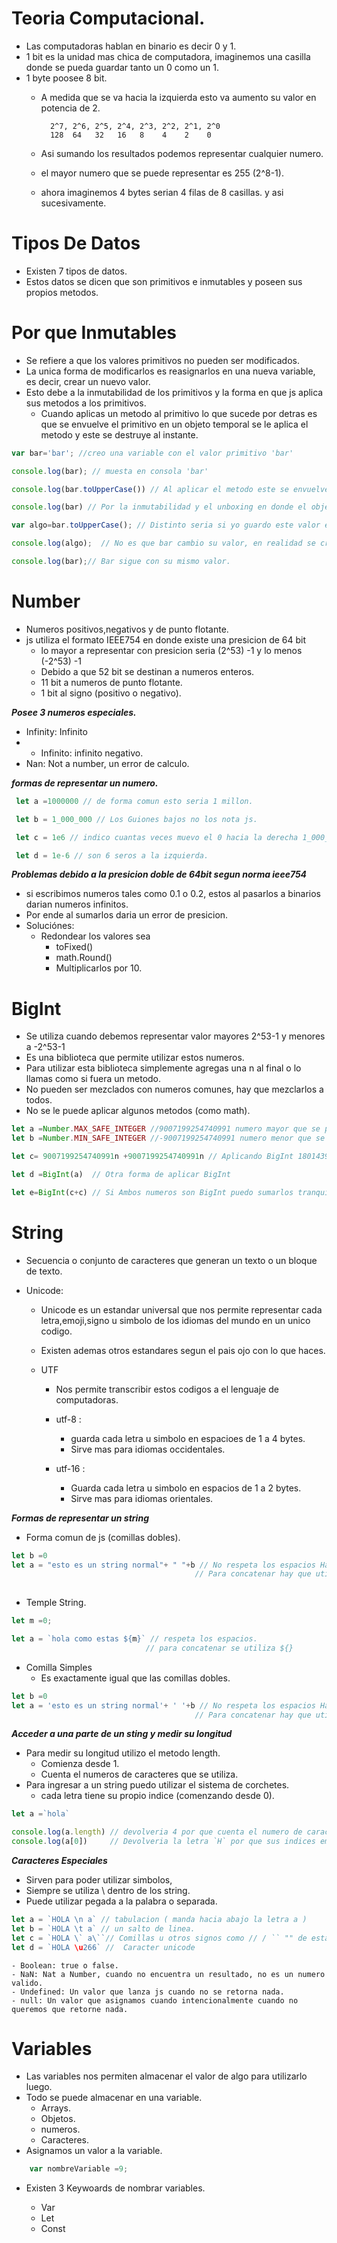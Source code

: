# Teoria Computacional.
- Las computadoras hablan en binario es decir 0 y 1.
- 1 bit es la unidad mas chica de computadora, imaginemos una casilla donde se pueda guardar tanto un 0 como un 1.
- 1 byte poosee 8 bit.
    - A medida que se va hacia la izquierda esto va aumento su valor en potencia de 2.

            2^7, 2^6, 2^5, 2^4, 2^3, 2^2, 2^1, 2^0
            128  64   32   16   8    4    2    0

    - Asi sumando los resultados podemos representar cualquier numero.
    - el mayor numero que se puede representar es 255 (2^8-1).
    - ahora imaginemos 4 bytes serian 4 filas de 8 casillas. y asi sucesivamente.


# Tipos De Datos

- Existen 7 tipos de datos.
- Estos datos se dicen que son primitivos e inmutables y poseen sus propios metodos.

# Por que Inmutables

- Se refiere a que los valores primitivos no pueden ser modificados.
- La unica forma de modificarlos es reasignarlos en una nueva variable, es decir, crear un nuevo valor.
- Esto debe a la inmutabilidad de los primitivos y la forma en que js aplica sus metodos a los primitivos.
    - Cuando aplicas un metodo al primitivo lo que sucede por detras es que se envuelve el primitivo en un objeto temporal se le aplica el metodo y este se destruye al instante.

```js
var bar='bar'; //creo una variable con el valor primitivo 'bar'

console.log(bar); // muesta en consola 'bar'

console.log(bar.toUpperCase()) // Al aplicar el metodo este se envuelve en un objeto se aplica y se destruye 'BAR' 

console.log(bar) // Por la inmutabilidad y el unboxing en donde el objeto temporal se destruye estos cambios no persevarn

var algo=bar.toUpperCase(); // Distinto seria si yo guardo este valor en una nueva variable.

console.log(algo);  // No es que bar cambio su valor, en realidad se creo una copia del mismo y se le aplico el metodo.

console.log(bar);// Bar sigue con su mismo valor.
```

# Number

- Numeros positivos,negativos y de punto flotante.
- js utiliza el formato IEEE754 en donde existe una presicion de 64 bit 
    - lo mayor a representar con presicion seria (2^53) -1 y lo menos (-2^53) -1
    - Debido a que 52 bit se destinan a numeros enteros.
    - 11 bit a numeros de punto flotante. 
    - 1 bit al signo (positivo o negativo). 

***Posee 3 numeros especiales.***
- Infinity: Infinito
- - Infinito: infinito negativo.
- Nan: Not a number, un error de calculo.

***formas de representar un numero.***

```js
 let a =1000000 // de forma comun esto seria 1 millon.

 let b = 1_000_000 // Los Guiones bajos no los nota js.

 let c = 1e6 // indico cuantas veces muevo el 0 hacia la derecha 1_000_000

 let d = 1e-6 // son 6 seros a la izquierda.
``` 

***Problemas debido a la presicion doble de 64bit segun norma ieee754***
- si escribimos numeros tales como 0.1 o 0.2, estos al pasarlos a binarios darian numeros infinitos.
- Por ende al sumarlos daria un error de presicion.
- Soluciónes:
    - Redondear los valores sea
        - toFixed()
        - math.Round()
        - Multiplicarlos por 10.
# BigInt
- Se utiliza cuando debemos representar valor mayores 2^53-1 y menores a -2^53-1
- Es una biblioteca que permite utilizar estos numeros.
- Para utilizar esta biblioteca simplemente agregas una n al final o lo llamas como si fuera un metodo.
- No pueden ser mezclados con numeros comunes, hay que mezclarlos a todos.
- No se le puede aplicar algunos metodos (como math).

```js
let a =Number.MAX_SAFE_INTEGER //9007199254740991 numero mayor que se puede representar con presicion.
let b =Number.MIN_SAFE_INTEGER //-9007199254740991 numero menor que se puede representar con presicion.

let c= 9007199254740991n +9007199254740991n // Aplicando BigInt 18014398509481982n No habra problemas de presicion.

let d =BigInt(a)  // Otra forma de aplicar BigInt

let e=BigInt(c+c) // Si Ambos numeros son BigInt puedo sumarlos tranquilamente 
```


# String

- Secuencia o conjunto de caracteres que generan un texto o un bloque de texto.

- Unicode:
    - Unicode es un estandar universal que nos permite representar cada letra,emoji,signo u simbolo de los idiomas del mundo en un unico codigo.
    - Existen ademas otros estandares segun el pais ojo con lo que haces.

    - UTF
        - Nos permite transcribir estos codigos a el lenguaje de computadoras. 

        - utf-8 :
            - guarda cada letra u simbolo en espacioes de 1 a 4 bytes.
            - Sirve mas para idiomas occidentales.

        - utf-16 :
            - Guarda cada letra u simbolo en espacios de 1 a 2 bytes.
            - Sirve mas para idiomas orientales.

***Formas de representar un string*** 

- Forma comun de js (comillas dobles).
```js
let b =0
let a = "esto es un string normal"+ " "+b // No respeta los espacios Hay que agregar los espacios manualmente +" "+ 
                                         // Para concatenar hay que utilizar el signo + 
                                  
```
- Temple String.

```js
let m =0;

let a = `hola como estas ${m}` // respeta los espacios.
                              // para concatenar se utiliza ${}

```

- Comilla Simples 
    - Es exactamente igual que las comillas dobles.
```js
let b =0
let a = 'esto es un string normal'+ ' '+b // No respeta los espacios Hay que agregar los espacios manualmente +" "+ 
                                         // Para concatenar hay que utilizar el signo + 

```

***Acceder a una parte de un sting y medir su longitud***
- Para medir su longitud utilizo el metodo length.
    - Comienza desde 1.
    - Cuenta el numeros de caracteres que se utiliza.
- Para ingresar a un string puedo utilizar el sistema de corchetes.
    - cada letra tiene su propio indice (comenzando desde 0).

```js
let a =`hola` 

console.log(a.length) // devolveria 4 por que cuenta el numero de caracteres.
console.log(a[0])     // Devolveria la letra `H` por que sus indices empiezan desde 0 

```

***Caracteres Especiales***
- Sirven para poder utilizar simbolos,
- Siempre se utiliza \ dentro de los string.
- Puede utilizar pegada a la palabra o separada.

```js
let a = `HOLA \n a` // tabulacion ( manda hacia abajo la letra a ) 
let b = `HOLA \t a` // un salto de linea.
let c = `HOLA \` a\``// Comillas u otros signos como // / `` "" de esta forma de ponen.
let d = `HOLA \u266` //  Caracter unicode       
```



    - Boolean: true o false.
    - NaN: Nat a Number, cuando no encuentra un resultado, no es un numero valido.
    - Undefined: Un valor que lanza js cuando no se retorna nada.
    - null: Un valor que asignamos cuando intencionalmente cuando no queremos que retorne nada.

# Variables
- Las variables nos permiten almacenar el valor de algo para utilizarlo luego.
- Todo se puede almacenar en una variable.
    - Arrays.
    - Objetos.
    - numeros.
    - Caracteres.
- Asignamos un valor a la variable.

```js
    var nombreVariable =9;
```
- Existen 3 Keywoards de nombrar variables.

    - Var
    - Let
    - Const